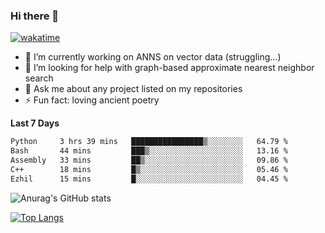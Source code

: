 ### Hi there 👋

[![wakatime](https://wakatime.com/badge/user/8906da98-c623-4aff-ac00-99cb42e09b38.svg)](https://wakatime.com/@8906da98-c623-4aff-ac00-99cb42e09b38)

- 🔭 I’m currently working on ANNS on vector data (struggling...)
- 🤔 I’m looking for help with graph-based approximate nearest neighbor search
- 💬 Ask me about any project listed on my repositories
- ⚡ Fun fact: loving ancient poetry


**Last 7 Days**
<!--START_SECTION:waka-->

```txt
Python     3 hrs 39 mins   ████████████████▒░░░░░░░░   64.79 %
Bash       44 mins         ███▒░░░░░░░░░░░░░░░░░░░░░   13.16 %
Assembly   33 mins         ██▒░░░░░░░░░░░░░░░░░░░░░░   09.86 %
C++        18 mins         █▒░░░░░░░░░░░░░░░░░░░░░░░   05.46 %
Ezhil      15 mins         █░░░░░░░░░░░░░░░░░░░░░░░░   04.45 %
```

<!--END_SECTION:waka-->

![Anurag's GitHub stats](https://github-readme-stats.vercel.app/api?username=matchyc&count_private=true&show_icons=true&theme=vue)

[![Top Langs](https://github-readme-stats.vercel.app/api/top-langs/?username=matchyc&langs_count=4&&hide=perl,raku,html,javascript,shell,roff,prolog)](https://github.com/anuraghazra/github-readme-stats)
